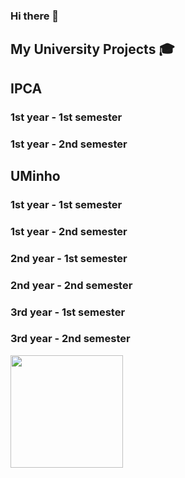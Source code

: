 ### Hi there 👋
## My University Projects 🎓 

## IPCA
### 1st year - 1st semester

### 1st year - 2nd semester

## UMinho
### 1st year - 1st semester

### 1st year - 2nd semester

### 2nd year - 1st semester

### 2nd year - 2nd semester

### 3rd year - 1st semester

### 3rd year - 2nd semester

<div>
  <img height="180em" align="center" src="https://github-readme-stats-eight-theta.vercel.app/api?username=carlos01amc&show_icons=true&theme=dark&include_all_commits=true&count_private=true"/>
</div>
